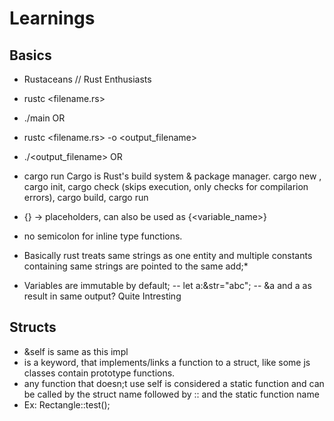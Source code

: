 # Learnings

## Basics
- Rustaceans // Rust Enthusiasts

- rustc <filename.rs>
- ./main
  OR
- rustc <filename.rs> -o <output_filename>
- ./<output_filename>
  OR
- cargo run
  Cargo is Rust's build system & package manager. cargo new <project>, cargo init, cargo check (skips execution, only checks for compilarion errors), cargo build, cargo run

- {} -> placeholders, can also be used as {<variable_name>}
- no semicolon for inline type functions.
- Basically rust treats same strings as one entity and multiple constants containing same strings are pointed to the same add;\*

- Variables are immutable by default;
  -- let a:&str="abc";
  -- &a and a as result in same output? Quite Intresting

## Structs

- &self is same as this impl
- is a keyword, that implements/links a function to a struct, like some js classes contain prototype functions.
- any function that doesn;t use self is considered a static function and can be called by the struct name followed by :: and the static function name
- Ex: Rectangle::test();
